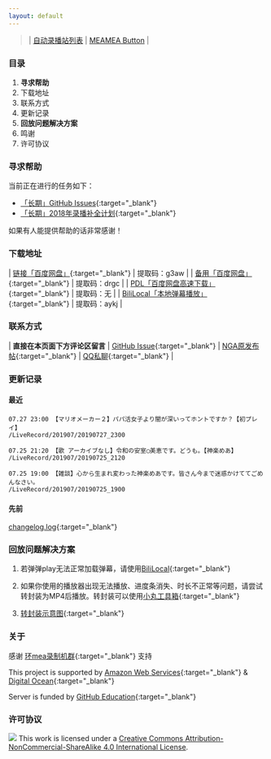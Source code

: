 ```yaml
---
layout: default
---
```


> | [自动录播站列表](./auto-recorder.html) | [MEAMEA Button](https://meamea.moe/?from_sourcetag=kaguramea.live) |

### 目录

1. **寻求帮助**
2. 下载地址
3. 联系方式
4. 更新记录
5. **回放问题解决方案**
6. 鸣谢
7. 许可协议

### 寻求帮助

当前正在进行的任务如下：

* [「长期」GitHub Issues](https://github.com/kaguramea-record/kaguramea-record.github.io/issues){:target="_blank"}
* [「长期」2018年录播补全计划](https://github.com/kaguramea-record/kaguramea-record.github.io/issues/7){:target="_blank"}

如果有人能提供帮助的话非常感谢！

### 下载地址

| [链接「百度网盘」](https://pan.baidu.com/s/1Kjq9_u-Tf-UazC5pu_zzfg){:target="_blank"}              | 提取码：g3aw |
| [备用「百度网盘」](https://pan.baidu.com/s/1-Bij3bk8c5NH0TU9JGwdaw){:target="_blank"}              | 提取码：drgc |
| [PDL「百度网盘高速下载」](http://pandownload.com/?from_sourcetag=kaguramea.live){:target="_blank"} | 提取码：无   |
| [BiliLocal「本地弹幕播放」](https://pan.baidu.com/s/1BMq2uXqRgH_i1Jto9tVpSA){:target="_blank"}     | 提取码：aykj |

### 联系方式

| **直接在本页面下方评论区留言** | [GitHub Issue](https://github.com/kaguramea-record/kaguramea-record.github.io/issues/new/choose){:target="_blank"} | [NGA原发布帖](https://bbs.nga.cn/read.php?tid=16664942){:target="_blank"} | [QQ私聊](http://wpa.qq.com/msgrd?v=3&uin=2366715664&site=qq&menu=yes){:target="_blank"} |

### 更新记录

#### 最近

```
07.27 23:00 【マリオメーカー２】パパ活女子より闇が深いってホントですか？【初プレイ】
/LiveRecord/201907/20190727_2300

07.25 21:20 【歌 アーカイブなし】令和の安室◯美恵です。どうも。【神楽めあ】
/LiveRecord/201907/20190725_2120

07.25 19:00 【雑談】心から生まれ変わった神楽めあです。皆さん今まで迷惑かけててごめんなさい。
/LiveRecord/201907/20190725_1900
```

#### 先前

[changelog.log](https://raw.githubusercontent.com/kaguramea-record/kaguramea-record.github.io/master/changelog.log){:target="_blank"}

### 回放问题解决方案

1. 若弹弹play无法正常加载弹幕，请使用[BiliLocal](https://github.com/AncientLysine/BiliLocal){:target="_blank"}

2. 如果你使用的播放器出现无法播放、进度条消失、时长不正常等问题，请尝试转封装为MP4后播放。转封装可以使用[小丸工具箱](https://maruko.appinn.me/){:target="_blank"}

3. [转封装示意图](https://raw.githubusercontent.com/Kafuziroh/picbkp/master/20190415/-zue37Q5-2wqzK1yT3cSjz-m3.png){:target="_blank"}

### 关于

感谢 [环mea录制机群](https://shang.qq.com/wpa/qunwpa?idkey=31e52a7a8e2e56ab737a9b06fe6f61bb2f92a52746adbf27e211fa946ee6cf9a){:target="_blank"} 支持

This project is supported by [Amazon Web Services](https://aws.amazon.com/){:target="_blank"} & [Digital Ocean](https://www.digitalocean.com/){:target="_blank"}

Server is funded by [GitHub Education](https://education.github.com/){:target="_blank"}

### 许可协议

![](https://i.creativecommons.org/l/by-nc-sa/4.0/88x31.png)
This work is licensed under a [Creative Commons Attribution-NonCommercial-ShareAlike 4.0 International License](https://creativecommons.org/licenses/by-nc-sa/4.0/).
